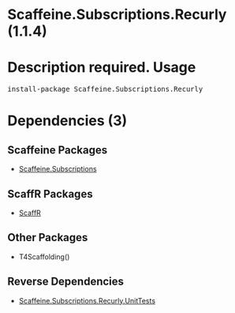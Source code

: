 ﻿Scaffeine.Subscriptions.Recurly (1.1.4)
======
Description required.
Usage
======
<pre>install-package Scaffeine.Subscriptions.Recurly</pre>
Dependencies (3)
=====

Scaffeine Packages
------
* [Scaffeine.Subscriptions](https://github.com/wcpro/Scaffeine/tree/master/src/Scaffeine.Subscriptions)

ScaffR Packages
------
* [ScaffR](https://github.com/wcpro/ScaffR/tree/master/src/ScaffR)

Other Packages
------
* T4Scaffolding()

Reverse Dependencies
-----
* [Scaffeine.Subscriptions.Recurly.UnitTests](https://github.com/wcpro/scaffeine/tree/master/src/Scaffeine.Subscriptions.Recurly.UnitTests)
